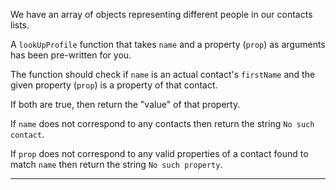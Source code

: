 <div class="challenge-instructions basic-javascript"><div><section id="description">
<p>We have an array of objects representing different people in our contacts lists.</p>
<p>A <code>lookUpProfile</code> function that takes <code>name</code> and a property (<code>prop</code>) as arguments has been pre-written for you.</p>
<p>The function should check if <code>name</code> is an actual contact's <code>firstName</code> and the given property (<code>prop</code>) is a property of that contact.</p>
<p>If both are true, then return the "value" of that property.</p>
<p>If <code>name</code> does not correspond to any contacts then return the string <code>No such contact</code>.</p>
<p>If <code>prop</code> does not correspond to any valid properties of a contact found to match <code>name</code> then return the string <code>No such property</code>.</p>
</section></div><hr/></div>